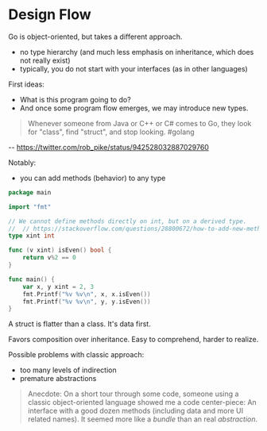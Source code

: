 # Design Flow

Go is object-oriented, but takes a different approach.

* no type hierarchy (and much less emphasis on inheritance, which does not really exist)
* typically, you do not start with your interfaces (as in other languages)

First ideas:

* What is this program going to do?
* And once some program flow emerges, we may introduce new types.

> Whenever someone from Java or C++ or C# comes to Go, they look for "class",
> find "struct", and stop looking. #golang

-- https://twitter.com/rob_pike/status/942528032887029760


Notably:

* you can add methods (behavior) to any type

[embedmd]:# (../x/addmethod/main.go)
```go
package main

import "fmt"

// We cannot define methods directly on int, but on a derived type.
// 	// https://stackoverflow.com/questions/28800672/how-to-add-new-methods-to-an-existing-type-in-go
type xint int

func (v xint) isEven() bool {
	return v%2 == 0
}

func main() {
	var x, y xint = 2, 3
	fmt.Printf("%v %v\n", x, x.isEven())
	fmt.Printf("%v %v\n", y, y.isEven())
}
```

A struct is flatter than a class. It's data first.

[embedmd]:# (../x/rgba/main.go)

Favors composition over inheritance. Easy to comprehend, harder to realize.

Possible problems with classic approach:

* too many levels of indirection
* premature abstractions

> Anecdote: On a short tour through some code, someone using a classic
> object-oriented language showed me a code center-piece: An interface with a
> good dozen methods (including data and more UI related names). It seemed more
> like a *bundle* than an real *abstraction*.
